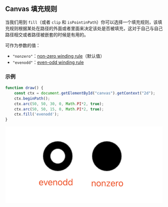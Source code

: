 ## Canvas 填充规则

当我们用到 `fill`（或者 `clip` 和 `isPointinPath`）你可以选择一个填充规则，该填充规则根据某处在路径的外面或者里面来决定该处是否被填充，这对于自己与自己路径相交或者路径被嵌套的时候是有用的。

可作为参数的值：

- `"nonzero"`：<a href="//en.wikipedia.org/wiki/Nonzero-rule" target="_blank">non-zero winding rule</a>（默认值）
- `"evenodd"`：<a target="_blank" href="//en.wikipedia.org/wiki/Even%E2%80%93odd_rule">even-odd winding rule</a>

### 示例

```js
function draw() {
    const ctx = document.getElementById("canvas").getContext("2d");
    ctx.beginPath();
    ctx.arc(50, 50, 30, 0, Math.PI*2, true);
    ctx.arc(50, 50, 15, 0, Math.PI*2, true);
    ctx.fill('evenodd');
}
```

![evenodd](../../../../../../Image/07/0c2266e7-9b14-4a9a-bfd3-ba4800900748.png)